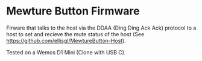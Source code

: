 # Mewture Button Firmware

Firware that talks to the host via the DDAA (Ding Ding Ack Ack) protocol to a host to set and recieve the mute status of the host (See https://github.com/ellisgl/MewtureButton-Host).

Tested on a Wemos D1 Mini (Clone with USB C).
